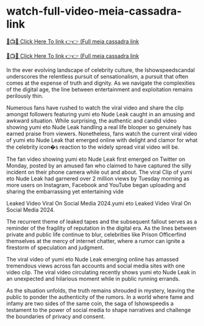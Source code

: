 # watch-full-video-meia-cassadra-link

[🔴📺📱 Click Here To link 👉👉 (Full meia cassadra link](https://medium.com/@u.lla.h.oa.l.i.7.7/mc-ryansp-video-227e95f75dad)


[🔴📺📱 Click Here To link 👉👉 (Full meia cassadra link](https://medium.com/@u.lla.h.oa.l.i.7.7/mc-ryansp-video-227e95f75dad)


In the ever evolving landscape of celebrity culture, the Ishowspeedscandal underscores the relentless pursuit of sensationalism, a pursuit that often comes at the expense of truth and dignity. As we navigate the complexities of the digital age, the line between entertainment and exploitation remains perilously thin.

Numerous fans have rushed to watch the viral video and share the clip amongst followers featuring yumi eto Nude Leak caught in an amusing and awkward situation. While surprising, the authentic and candid video showing yumi eto Nude Leak handling a real life blooper so genuinely has earned praise from viewers. Nonetheless, fans watch the current viral video of yumi eto Nude Leak that emerged online with delight and clamor for what the celebrity icon�s reaction to the widely spread viral video will be.

The fan video showing yumi eto Nude Leak first emerged on Twitter on Monday, posted by an amused fan who claimed to have captured the silly incident on their phone camera while out and about. The viral Clip of yumi eto Nude Leak had garnered over 2 million views by Tuesday morning as more users on Instagram, Facebook and YouTube began uploading and sharing the embarrassing yet entertaining vide


Leaked Video Viral On Social Media 2024.yumi eto Leaked Video Viral On Social Media 2024.

The recurrent theme of leaked tapes and the subsequent fallout serves as a reminder of the fragility of reputation in the digital era. As the lines between private and public life continue to blur, celebrities like Prison Officerfind themselves at the mercy of internet chatter, where a rumor can ignite a firestorm of speculation and judgment.

The viral video of yumi eto Nude Leak emerging online has amassed tremendous views across fan accounts and social media sites with one video clip. The viral video circulating recently shows yumi eto Nude Leak in an unexpected and hilarious moment while in public running errands.

As the situation unfolds, the truth remains shrouded in mystery, leaving the public to ponder the authenticity of the rumors. In a world where fame and infamy are two sides of the same coin, the saga of Ishowspeedis a testament to the power of social media to shape narratives and challenge the boundaries of privacy and consent.
